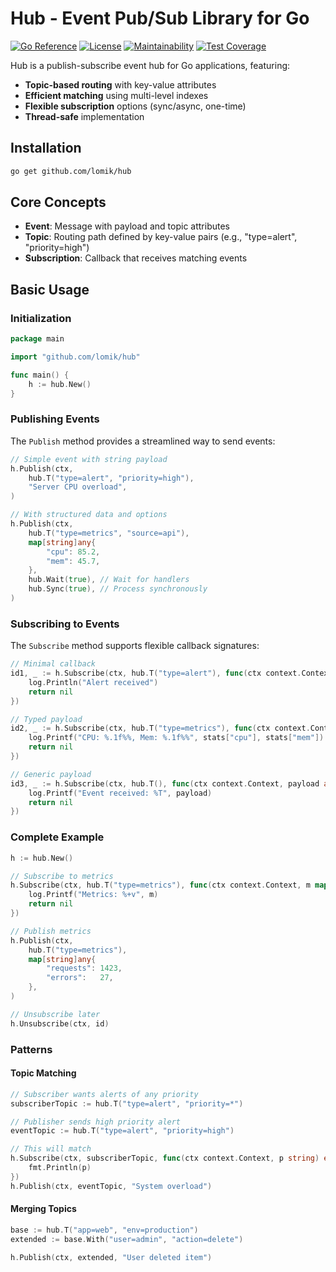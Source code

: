 # Hub - Event Pub/Sub Library for Go

[![Go Reference](https://pkg.go.dev/badge/github.com/lomik/hub.svg)](https://pkg.go.dev/github.com/lomik/hub)
[![License](https://img.shields.io/badge/license-MIT-blue.svg)](LICENSE)
[![Maintainability](https://api.codeclimate.com/v1/badges/fe421bbf963ef352a8f8/maintainability)](https://codeclimate.com/github/lomik/hub/maintainability)
[![Test Coverage](https://api.codeclimate.com/v1/badges/fe421bbf963ef352a8f8/test_coverage)](https://codeclimate.com/github/lomik/hub/test_coverage)

Hub is a publish-subscribe event hub for Go applications, featuring:

- **Topic-based routing** with key-value attributes
- **Efficient matching** using multi-level indexes
- **Flexible subscription** options (sync/async, one-time)
- **Thread-safe** implementation

## Installation

```bash
go get github.com/lomik/hub
```

## Core Concepts
- **Event**: Message with payload and topic attributes
- **Topic**: Routing path defined by key-value pairs (e.g., "type=alert", "priority=high")
- **Subscription**: Callback that receives matching events

## Basic Usage
### Initialization
```go
package main

import "github.com/lomik/hub"

func main() {
    h := hub.New()
}
```

### Publishing Events

The `Publish` method provides a streamlined way to send events:

```go
// Simple event with string payload
h.Publish(ctx, 
    hub.T("type=alert", "priority=high"),
    "Server CPU overload",
)

// With structured data and options
h.Publish(ctx,
    hub.T("type=metrics", "source=api"),
    map[string]any{
        "cpu": 85.2,
        "mem": 45.7,
    },
    hub.Wait(true), // Wait for handlers
    hub.Sync(true), // Process synchronously
)
```

### Subscribing to Events
The `Subscribe` method supports flexible callback signatures:

```go
// Minimal callback
id1, _ := h.Subscribe(ctx, hub.T("type=alert"), func(ctx context.Context) error {
    log.Println("Alert received")
    return nil
})

// Typed payload
id2, _ := h.Subscribe(ctx, hub.T("type=metrics"), func(ctx context.Context, stats map[string]float64) error {
    log.Printf("CPU: %.1f%%, Mem: %.1f%%", stats["cpu"], stats["mem"])
    return nil
})

// Generic payload
id3, _ := h.Subscribe(ctx, hub.T(), func(ctx context.Context, payload any) error {
    log.Printf("Event received: %T", payload)
    return nil
})
```

### Complete Example
```go
h := hub.New()

// Subscribe to metrics
h.Subscribe(ctx, hub.T("type=metrics"), func(ctx context.Context, m map[string]any) error {
    log.Printf("Metrics: %+v", m)
    return nil
})

// Publish metrics
h.Publish(ctx,
    hub.T("type=metrics"),
    map[string]any{
        "requests": 1423,
        "errors":   27,
    },
)

// Unsubscribe later
h.Unsubscribe(ctx, id)
```

### Patterns

#### Topic Matching
```go
// Subscriber wants alerts of any priority
subscriberTopic := hub.T("type=alert", "priority=*")

// Publisher sends high priority alert
eventTopic := hub.T("type=alert", "priority=high")

// This will match
h.Subscribe(ctx, subscriberTopic, func(ctx context.Context, p string) error {
    fmt.Println(p)
})
h.Publish(ctx, eventTopic, "System overload")
```

#### Merging Topics
```go
base := hub.T("app=web", "env=production")
extended := base.With("user=admin", "action=delete")

h.Publish(ctx, extended, "User deleted item")
```

